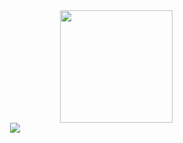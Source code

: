 <!-- LEFT SIDE -->
<!-- About Me -->
<!--
<div>
</div>
-->

<!-- Contact me links -->
<!-- Mail, Homepage, LinkedIn, ...
-->
<!--
<div>
</div>
-->

<!-- Most Used Languages -->
<div align="right">
  <img height="180em" src="https://github-readme-stats-beta-indol.vercel.app/api/top-langs/?username=byeongeunseok&layout=compact&theme=nightowl" /> <!-- hide -->
</div>

<!-- Contribute Graph -->
<div align="center">
  <img src="https://github-readme-activity-graph-sand.vercel.app//graph?username=byeongeunseok&theme=nightowl&hide_title=true&radius=5&height=300" />
</div>
